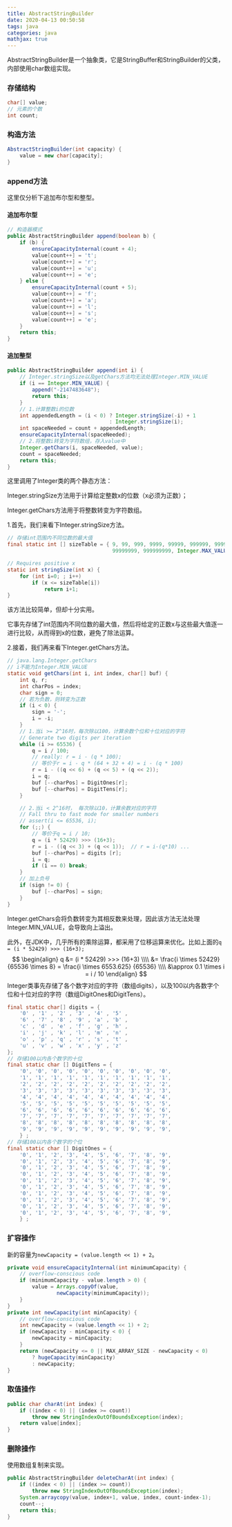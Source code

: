 ```yaml
---
title: AbstractStringBuilder
date: 2020-04-13 00:50:58
tags: java
categories: java
mathjax: true
---
```


AbstractStringBuilder是一个抽象类，它是StringBuffer和StringBuilder的父类，内部使用char数组实现。

<!--more-->

### 存储结构

```java
char[] value;
// 元素的个数
int count;
```

### 构造方法

```java
AbstractStringBuilder(int capacity) {
    value = new char[capacity];
}
```

###  append方法

这里仅分析下追加布尔型和整型。

#### 追加布尔型

```java
// 构造器模式
public AbstractStringBuilder append(boolean b) {
    if (b) {
        ensureCapacityInternal(count + 4);
        value[count++] = 't';
        value[count++] = 'r';
        value[count++] = 'u';
        value[count++] = 'e';
    } else {
        ensureCapacityInternal(count + 5);
        value[count++] = 'f';
        value[count++] = 'a';
        value[count++] = 'l';
        value[count++] = 's';
        value[count++] = 'e';
    }
    return this;
}
```

#### 追加整型

```java
public AbstractStringBuilder append(int i) {
    // Integer.stringSize以及getChars方法均无法处理Integer.MIN_VALUE
    if (i == Integer.MIN_VALUE) {
        append("-2147483648");
        return this;
    }
    // 1.计算整数i的位数
    int appendedLength = (i < 0) ? Integer.stringSize(-i) + 1
                                 : Integer.stringSize(i);
    int spaceNeeded = count + appendedLength;
    ensureCapacityInternal(spaceNeeded);
    // 2.将整数i转变为字符数组，存入value中
    Integer.getChars(i, spaceNeeded, value);
    count = spaceNeeded;
    return this;
}
```

这里调用了Integer类的两个静态方法：

Integer.stringSize方法用于计算给定整数x的位数（x必须为正数）；

Integer.getChars方法用于将整数转变为字符数组。

1.首先，我们来看下Integer.stringSize方法。

```java
// 存储int范围内不同位数的最大值
final static int [] sizeTable = { 9, 99, 999, 9999, 99999, 999999, 9999999,
                                  99999999, 999999999, Integer.MAX_VALUE };

// Requires positive x
static int stringSize(int x) {
    for (int i=0; ; i++)
        if (x <= sizeTable[i])
            return i+1;
}
```

该方法比较简单，但却十分实用。

它事先存储了int范围内不同位数的最大值，然后将给定的正数x与这些最大值逐一进行比较，从而得到x的位数，避免了除法运算。

2.接着，我们再来看下Integer.getChars方法。

```java
// java.lang.Integer.getChars
// i不能为Integer.MIN_VALUE
static void getChars(int i, int index, char[] buf) {
    int q, r;
    int charPos = index;
    char sign = 0;
    // 若为负数，则转变为正数
    if (i < 0) {
        sign = '-';
        i = -i;
    }
    // 1.当i >= 2^16时，每次除以100，计算余数个位和十位对应的字符
    // Generate two digits per iteration
    while (i >= 65536) {
        q = i / 100;
        // really: r = i - (q * 100);
        // 等价于r = i - q * (64 + 32 + 4) = i - (q * 100)
        r = i - ((q << 6) + (q << 5) + (q << 2));
        i = q;
        buf [--charPos] = DigitOnes[r];
        buf [--charPos] = DigitTens[r];
    }

    // 2.当i < 2^16时， 每次除以10，计算余数对应的字符
    // Fall thru to fast mode for smaller numbers
    // assert(i <= 65536, i);
    for (;;) {
        // 等价于q = i / 10;
        q = (i * 52429) >>> (16+3);
        r = i - ((q << 3) + (q << 1));  // r = i-(q*10) ...
        buf [--charPos] = digits [r];
        i = q;
        if (i == 0) break;
    }
    // 加上负号
    if (sign != 0) {
        buf [--charPos] = sign;
    }
}
```

Integer.getChars会将负数转变为其相反数来处理，因此该方法无法处理Integer.MIN_VALUE，会导致向上溢出。

此外，在JDK中，几乎所有的乘除运算，都采用了位移运算来优化。比如上面的`q = (i * 52429) >>> (16+3);`
$$
\begin{align}
q &= (i * 52429) >>> (16+3) \\\\
&= \frac{i \times 52429} {65536 \times 8} = \frac{i \times 6553.625} {65536} \\\\
&\approx 0.1 \times i = i / 10
\end{align}
$$
Integer类事先存储了各个数字对应的字符（数组digits），以及100以内各数字个位和十位对应的字符（数组DigitOnes和DigitTens）。

```java
final static char[] digits = {
    '0' , '1' , '2' , '3' , '4' , '5' ,
    '6' , '7' , '8' , '9' , 'a' , 'b' ,
    'c' , 'd' , 'e' , 'f' , 'g' , 'h' ,
    'i' , 'j' , 'k' , 'l' , 'm' , 'n' ,
    'o' , 'p' , 'q' , 'r' , 's' , 't' ,
    'u' , 'v' , 'w' , 'x' , 'y' , 'z'
};
// 存储100以内各个数字的十位
final static char [] DigitTens = {
    '0', '0', '0', '0', '0', '0', '0', '0', '0', '0',
    '1', '1', '1', '1', '1', '1', '1', '1', '1', '1',
    '2', '2', '2', '2', '2', '2', '2', '2', '2', '2',
    '3', '3', '3', '3', '3', '3', '3', '3', '3', '3',
    '4', '4', '4', '4', '4', '4', '4', '4', '4', '4',
    '5', '5', '5', '5', '5', '5', '5', '5', '5', '5',
    '6', '6', '6', '6', '6', '6', '6', '6', '6', '6',
    '7', '7', '7', '7', '7', '7', '7', '7', '7', '7',
    '8', '8', '8', '8', '8', '8', '8', '8', '8', '8',
    '9', '9', '9', '9', '9', '9', '9', '9', '9', '9',
    } ;
// 存储100以内各个数字的个位
final static char [] DigitOnes = {
    '0', '1', '2', '3', '4', '5', '6', '7', '8', '9',
    '0', '1', '2', '3', '4', '5', '6', '7', '8', '9',
    '0', '1', '2', '3', '4', '5', '6', '7', '8', '9',
    '0', '1', '2', '3', '4', '5', '6', '7', '8', '9',
    '0', '1', '2', '3', '4', '5', '6', '7', '8', '9',
    '0', '1', '2', '3', '4', '5', '6', '7', '8', '9',
    '0', '1', '2', '3', '4', '5', '6', '7', '8', '9',
    '0', '1', '2', '3', '4', '5', '6', '7', '8', '9',
    '0', '1', '2', '3', '4', '5', '6', '7', '8', '9',
    '0', '1', '2', '3', '4', '5', '6', '7', '8', '9',
    } ;
```

### 扩容操作

新的容量为`newCapacity = (value.length << 1) + 2`。

```java
private void ensureCapacityInternal(int minimumCapacity) {
    // overflow-conscious code
    if (minimumCapacity - value.length > 0) {
        value = Arrays.copyOf(value,
                newCapacity(minimumCapacity));
    }
}
private int newCapacity(int minCapacity) {
    // overflow-conscious code
    int newCapacity = (value.length << 1) + 2;
    if (newCapacity - minCapacity < 0) {
        newCapacity = minCapacity;
    }
    return (newCapacity <= 0 || MAX_ARRAY_SIZE - newCapacity < 0)
        ? hugeCapacity(minCapacity)
        : newCapacity;
}
```

###  取值操作

```java
public char charAt(int index) {
    if ((index < 0) || (index >= count))
        throw new StringIndexOutOfBoundsException(index);
    return value[index];
}
```

### 删除操作

使用数组复制来实现。

```java
public AbstractStringBuilder deleteCharAt(int index) {
    if ((index < 0) || (index >= count))
        throw new StringIndexOutOfBoundsException(index);
    System.arraycopy(value, index+1, value, index, count-index-1);
    count--;
    return this;
}
```

